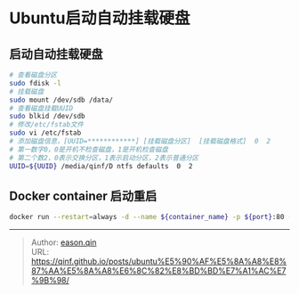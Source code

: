 # Ubuntu启动自动挂载硬盘


## 启动自动挂载硬盘
```bash
# 查看磁盘分区
sudo fdisk -l
# 挂载磁盘
sudo mount /dev/sdb /data/
# 查看磁盘挂载UUID
sudo blkid /dev/sdb
# 修改/etc/fstab文件
sudo vi /etc/fstab
# 添加磁盘信息，[UUID=************] [挂载磁盘分区]  [挂载磁盘格式]  0  2
# 第一数字0，0是开机不检查磁盘，1是开机检查磁盘
# 第二个数2，0表示交换分区，1表示启动分区，2表示普通分区 
UUID=${UUID} /media/qinf/D ntfs defaults  0  2
```
<!-- more -->

## Docker container 启动重启
```bash
docker run --restart=always -d --name ${container_name} -p ${port}:80 -v /localdir:/mount_dir ${image_name}
```

---

> Author: [eason.qin](https://github.com/qinf)  
> URL: https://qinf.github.io/posts/ubuntu%E5%90%AF%E5%8A%A8%E8%87%AA%E5%8A%A8%E6%8C%82%E8%BD%BD%E7%A1%AC%E7%9B%98/  

